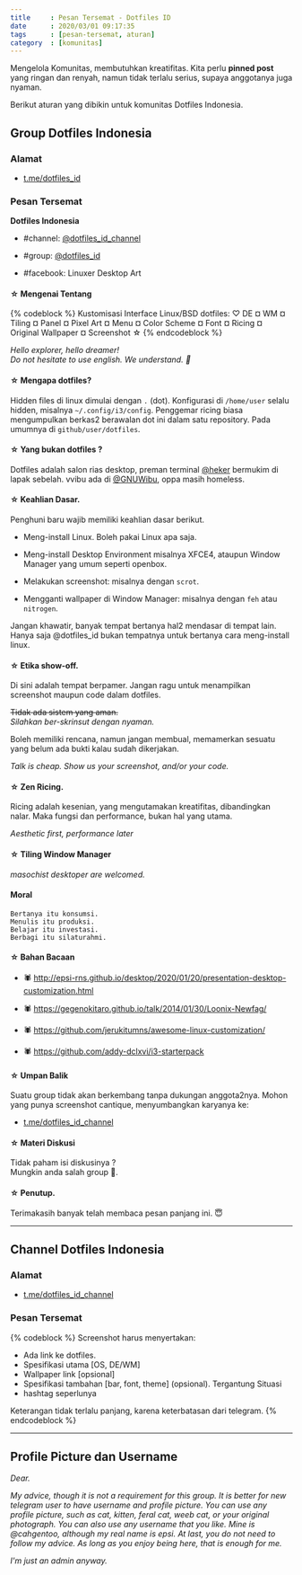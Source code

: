 ```yaml
---
title     : Pesan Tersemat - Dotfiles ID
date      : 2020/03/01 09:17:35
tags      : [pesan-tersemat, aturan]
category  : [komunitas]
---
```


Mengelola Komunitas, membutuhkan kreatifitas.
Kita perlu __pinned post__ yang ringan dan renyah,
namun tidak terlalu serius, supaya anggotanya juga nyaman.

Berikut aturan yang dibikin untuk komunitas Dotfiles Indonesia.

<!-- more --> 

## Group Dotfiles Indonesia

### Alamat

* [t.me/dotfiles_id](https://t.me/dotfiles_id)

### Pesan Tersemat

**Dotfiles Indonesia**

* #channel: [@dotfiles_id_channel](https://t.me/dotfiles_id_channel)

* #group: [@dotfiles_id](https://t.me/dotfiles_id)

* #facebook: Linuxer Desktop Art

#### ☆ Mengenai Tentang

{% codeblock %}
Kustomisasi Interface Linux/BSD dotfiles:
♡ DE 
¤ WM ¤ Tiling ¤ Panel ¤ Pixel Art ¤ Menu 
¤ Color Scheme ¤ Font ¤ Ricing ¤ Original Wallpaper ¤ Screenshot ☆
{% endcodeblock %}

_Hello explorer, hello dreamer!_  
_Do not hesitate to use english. We understand. 🥳_

#### ☆ Mengapa dotfiles?

Hidden files di linux dimulai dengan `.` (dot).
Konfigurasi di `/home/user` selalu hidden, misalnya `~/.config/i3/config`.
Penggemar ricing biasa mengumpulkan berkas2 berawalan dot ini dalam satu repository.
Pada umumnya di `github/user/dotfiles`.

#### ☆ Yang bukan dotfiles ?

Dotfiles adalah salon rias desktop,
preman terminal [@heker](https://t.me/heker) bermukim di lapak sebelah.
vvibu ada di [@GNUWibu](https://t.me/GNUWibu), oppa masih homeless.

#### ☆ Keahlian Dasar.

Penghuni baru wajib memiliki keahlian dasar berikut.

* Meng-install Linux. Boleh pakai Linux apa saja.

* Meng-install Desktop Environment misalnya XFCE4, ataupun Window Manager yang umum seperti openbox.

* Melakukan screenshot: misalnya dengan `scrot`.

* Mengganti wallpaper di Window Manager: misalnya dengan `feh` atau `nitrogen`.

Jangan khawatir, banyak tempat bertanya hal2 mendasar di tempat lain.
Hanya saja @dotfiles_id bukan tempatnya untuk bertanya cara meng-install linux.

#### ☆ Etika show-off.

Di sini adalah tempat berpamer. Jangan ragu untuk menampilkan screenshot maupun code dalam dotfiles.

~~Tidak ada sistem yang aman.~~  
_Silahkan ber-skrinsut dengan nyaman._

Boleh memiliki rencana, namun jangan membual, memamerkan sesuatu yang belum ada bukti kalau sudah dikerjakan.

_Talk is cheap. Show us your screenshot, and/or your code._

#### ☆ Zen Ricing.

Ricing adalah kesenian,
yang mengutamakan kreatifitas, dibandingkan nalar.
Maka fungsi dan performance, bukan hal yang utama.

_Aesthetic first, performance later_

#### ☆ Tiling Window Manager

_masochist desktoper are welcomed._

#### Moral

	Bertanya itu konsumsi.  
	Menulis itu produksi.  
	Belajar itu investasi.  
	Berbagi itu silaturahmi.

#### ☆ Bahan Bacaan

* 🕷 <http://epsi-rns.github.io/desktop/2020/01/20/presentation-desktop-customization.html>

* 🕷 <https://gegenokitaro.github.io/talk/2014/01/30/Loonix-Newfag/>

* 🕷 <https://github.com/jerukitumns/awesome-linux-customization/>

* 🕷 <https://github.com/addy-dclxvi/i3-starterpack>

#### ☆ Umpan Balik

Suatu group tidak akan berkembang tanpa dukungan anggota2nya.
Mohon yang punya screenshot cantique, menyumbangkan karyanya ke:

* [t.me/dotfiles_id_channel](https://t.me/dotfiles_id_channel)

#### ☆ Materi Diskusi

Tidak paham isi diskusinya ?  
Mungkin anda salah group 🙂.

#### ☆ Penutup.

Terimakasih banyak telah membaca pesan panjang ini. 😇

-- -- --

## Channel Dotfiles Indonesia

### Alamat

* [t.me/dotfiles_id_channel](https://t.me/dotfiles_id_channel)

### Pesan Tersemat

{% codeblock %}
Screenshot harus menyertakan:
* Ada link ke dotfiles.
* Spesifikasi utama [OS, DE/WM]
* Wallpaper link [opsional]
* Spesifikasi tambahan [bar, font, theme] (opsional). Tergantung Situasi
* hashtag seperlunya

Keterangan tidak terlalu panjang, karena keterbatasan dari telegram.
{% endcodeblock %}

-- -- --

## Profile Picture dan Username

_Dear._

_My advice, though it is not a requirement for this group.
It is better for new telegram user to have username and profile picture.
You can use any profile picture, such as cat, kitten, feral cat, weeb cat, or your original photograph.
You can also use any username that you like. Mine is @cahgentoo, although my real name is epsi.
At last, you do not need to follow my advice. As long as you enjoy being here, that is enough for me._

_I'm just an admin anyway._

[//]: <> ( -- -- -- links below -- -- -- )

